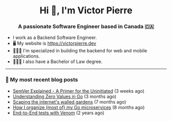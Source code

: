 <h1 align="center">Hi 👋, I'm Victor Pierre</h1>
<h3 align="center">A passionate Software Engineer based in Canada 🇨🇦</h3>

- I work as a Backend Software Engineer.
- 🖥 My website is https://victorpierre.dev
- 👨🏻‍💻 I'm specialized in building the backend for web and mobile applications.
- 👨🏻‍⚖️ I also have a Bachelor of Law degree.

---

### 📝 My most recent blog posts

- [SemVer Explained - A Primer for the Uninitiated](https://victorpierre.dev/articles/semver-for-the-uninitiated/) (3 weeks ago)
- [Understanding Zero Values in Go](https://victorpierre.dev/articles/zero-values-in-go/) (3 months ago)
- [Scaping the internet&#39;s walled gardens](https://victorpierre.dev/articles/scaping-internet-walled-gardens/) (7 months ago)
- [How I organize (most of) my Go microservices](https://victorpierre.dev/articles/my-go-project-organization/) (8 months ago)
- [End-to-End tests with Venom](https://victorpierre.dev/articles/e2e-tests-with-venom/) (2 years ago)
